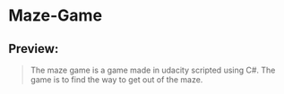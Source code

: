 # Maze-Game

## Preview:
> The maze game is a game made in udacity scripted using C#.
> The game is to find the way to get out of the maze.
